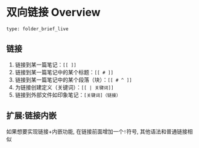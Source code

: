 # 双向链接 Overview
 
```ccard
type: folder_brief_live
```

## 链接
1. 链接到某一篇笔记：`[[ ]]`
2. 链接到某一篇笔记中的某个标题：`[[ # ]]`
3. 链接到某一篇笔记中的某个段落（块）：`[[ # ^ ]]`
4. 为链接创建定义（关键词）：`[[ | 关键词]]`
5. 链接到外部文件如印象笔记：`[关键词]（链接）`

## 扩展:链接内嵌
如果想要实现链接+内嵌功能, 在链接前面增加一个`!`符号, 其他语法和普通链接相似